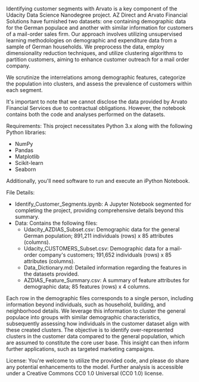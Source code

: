 Identifying customer segments with Arvato is a key component of the Udacity Data Science Nanodegree project. AZ Direct and Arvato Financial Solutions have furnished two datasets: one containing demographic data for the German populace and another with similar information for customers of a mail-order sales firm. Our approach involves utilizing unsupervised learning methodologies on demographic and expenditure data from a sample of German households. We preprocess the data, employ dimensionality reduction techniques, and utilize clustering algorithms to partition customers, aiming to enhance customer outreach for a mail order company.

We scrutinize the interrelations among demographic features, categorize the population into clusters, and assess the prevalence of customers within each segment.

It's important to note that we cannot disclose the data provided by Arvato Financial Services due to contractual obligations. However, the notebook contains both the code and analyses performed on the datasets.

Requirements:
This project necessitates Python 3.x along with the following Python libraries:

- NumPy
- Pandas
- Matplotlib
- Scikit-learn
- Seaborn

Additionally, you'll need software to run and execute an iPython Notebook.

File Details:
- Identify_Customer_Segments.ipynb: A Jupyter Notebook segmented for completing the project, providing comprehensive details beyond this summary.
- Data: Contains the following files:
  - Udacity_AZDIAS_Subset.csv: Demographic data for the general German population; 891,211 individuals (rows) x 85 attributes (columns).
  - Udacity_CUSTOMERS_Subset.csv: Demographic data for a mail-order company's customers; 191,652 individuals (rows) x 85 attributes (columns).
  - Data_Dictionary.md: Detailed information regarding the features in the datasets provided.
  - AZDIAS_Feature_Summary.csv: A summary of feature attributes for demographic data; 85 features (rows) x 4 columns.

Each row in the demographic files corresponds to a single person, including information beyond individuals, such as household, building, and neighborhood details. We leverage this information to cluster the general populace into groups with similar demographic characteristics, subsequently assessing how individuals in the customer dataset align with these created clusters. The objective is to identify over-represented clusters in the customer data compared to the general population, which are assumed to constitute the core user base. This insight can then inform further applications, such as targeted marketing campaigns.

License:
You're welcome to utilize the provided code, and please do share any potential enhancements to the model. Further analysis is accessible under a Creative Commons CC0 1.0 Universal (CC0 1.0) license.
